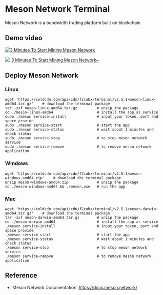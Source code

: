 # Meson Network Terminal

Meson Network is a bandwidth trading platform built on blockchain.

## Demo video

[![3 Minutes To Start Mining Meson Network](https://img.youtube.com/vi/jHrVCpuREqk/maxresdefault.jpg)](https://youtu.be/jHrVCpuREqk)

![](https://www.youtube.com/s/desktop/c3755e48/img/favicon.ico)
[3 Minutes To Start Mining Meson  Network~
](https://www.youtube.com/watch?v=jHrVCpuREqk) 

## Deploy Meson Network

### Linux

```
wget 'https://coldcdn.com/api/cdn/f2cobx/terminal/v2.5.1/meson-linux-amd64.tar.gz'    # download the terminal package
tar -zxf meson-linux-amd64.tar.gz         # unzip the package
cd ./meson-linux-amd64                    # install the app as service
sudo ./meson service-install              # input your token, port and space provide
sudo ./meson service-start                # start the app
sudo ./meson service-status               # wait about 1 minutes and check status
sudo ./meson service-stop                 # to stop meson network service
sudo ./meson service-remove               # to remove meson network application
```

### Windows

```
wget 'https://coldcdn.com/api/cdn/f2cobx/terminal/v2.5.1/meson-windows-amd64.zip'    # download the terminal package
unzip meson-windows-amd64.zip             # unzip the package
cd ./meson-windows-amd64 && ./meson.exe   # run the app
```

### Mac

```
wget 'https://coldcdn.com/api/cdn/f2cobx/terminal/v2.5.1/meson-darwin-amd64.tar.gz'    # download the terminal package
tar -zxf meson-darwin-amd64.tar.gz        # unzip the package
cd ./meson-darwin-amd64                   # install the app as service
./meson service-install                   # input your token, port and space provide
./meson service-start                     # start the app
./meson service-status                    # wait about 1 minutes and check status
./meson service-stop                      # to stop meson network service
./meson service-remove                    # to remove meson network application
```

## Reference

- Meson Network Documentation: https://docs.meson.network/